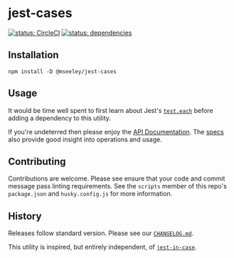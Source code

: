 # jest-cases

[![status: CircleCI](https://circleci.com/gh/mseeley/jest-cases.svg?style=svg)](https://circleci.com/gh/mseeley/jest-cases) [![status: dependencies](https://david-dm.org/mseeley/jest-cases.svg)](https://david-dm.org/mseeley/jest-cases.svg)

## Installation

```
npm install -D @mseeley/jest-cases
```

## Usage

It would be time well spent to first learn about Jest's [`test.each`](https://jestjs.io/docs/en/api#testeachtable-name-fn-timeout) before adding a dependency to this utility.

If you're undeterred then please enjoy the [API Documentation](docs/index.md). The [specs](lib/index.spec.js) also provide good insight into operations and usage.

## Contributing

Contributions are welcome. Please see ensure that your code and commit message
pass linting requirements. See the `scripts` member of this repo's
`package.json` and `husky.config.js` for more information.

## History

Releases follow standard version. Please see our [`CHANGELOG.md`](CHANGELOG.md).

This utility is inspired, but entirely independent, of [`jest-in-case`](https://github.com/atlassian/jest-in-case).

